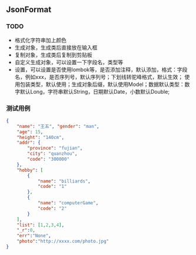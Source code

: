 ## JsonFormat

### TODO

- 格式化字符串加上颜色
- 生成对象，生成类后直接放在输入框
- 复制对象，生成类后复制到剪贴板
- 自定义生成对象，可以设置一下字段名，类型等
- 设置，可以设置是否使用lombok等，是否添加注释，默认添加，格式：字段名，例如xxx，是否序列号，默认序列号；下划线转驼峰格式，默认生效； 
使用包装类型，默认使用；生成对象后缀，默认使用Model；数据默认类型：数字默认Long，字符串默认String，日期默认Date，小数默认Double;


### 测试用例

```json
{
    "name": "王五", "gender": "man",
    "age": 15,
    "height": "140cm",
    "addr": {
        "province": "fujian",
        "city": "quanzhou",
        "code": "300000"
    },
    "hobby": [
        {
            "name": "billiards",
            "code": "1"
        },
        {
            "name": "computerGame",
            "code": "2"
        }
    ],
    "list": [1,2,3,4],
    "_r":0,
    "err":"None",
    "photo":"http://xxxx.com/photo.jpg"
}
```
